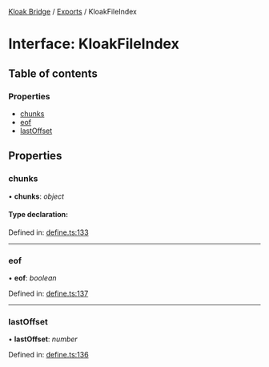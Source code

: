 [Kloak Bridge](../README.md) / [Exports](../modules.md) / KloakFileIndex

# Interface: KloakFileIndex

## Table of contents

### Properties

- [chunks](kloakfileindex.md#chunks)
- [eof](kloakfileindex.md#eof)
- [lastOffset](kloakfileindex.md#lastoffset)

## Properties

### chunks

• **chunks**: *object*

#### Type declaration:

Defined in: [define.ts:133](https://github.com/CoNET-project/kloak-bridge/blob/94a2fac/src/define.ts#L133)

___

### eof

• **eof**: *boolean*

Defined in: [define.ts:137](https://github.com/CoNET-project/kloak-bridge/blob/94a2fac/src/define.ts#L137)

___

### lastOffset

• **lastOffset**: *number*

Defined in: [define.ts:136](https://github.com/CoNET-project/kloak-bridge/blob/94a2fac/src/define.ts#L136)
